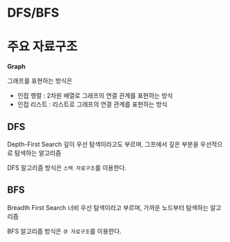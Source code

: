 DFS/BFS
=======

# 주요 자료구조

<b>Graph</b>

그래프를 표현하는 방식은

- 인접 행렬 : 2차원 배열로 그래프의 연결 관계를 표현하는 방식
- 인접 리스트 : 리스트로 그래프의 연결 관계를 표현하는 방식


DFS
---
Depth-First Search 깊이 우선 탐색이라고도 부르며, 그프에서 깊은 부분을 우선적으로 탐색하는 알고리즘

DFS 알고리즘 방식은 `스택 자료구조`를 이용한다.


BFS
---
Breadth First Search 너비 우선 탐색이라고 부르며, 가까운 노드부터 탐색하는 알고리즘

BFS 알고리즘 방식은 `큐 자료구조`를 이용한다.